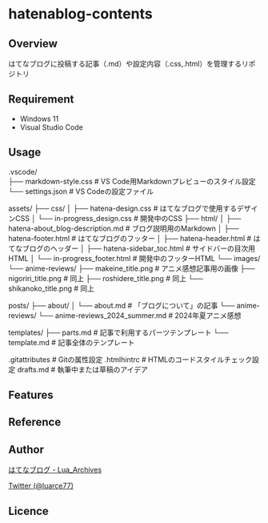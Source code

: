 # hatenablog-contents

## Overview
はてなブログに投稿する記事（.md）や設定内容（.css,.html）を管理するリポジトリ

## Requirement
- Windows 11
- Visual Studio Code

## Usage
.vscode/  
├── markdown-style.css  # VS Code用Markdownプレビューのスタイル設定  
└── settings.json  # VS Codeの設定ファイル  

assets/
├── css/
│   ├── hatena-design.css       # はてなブログで使用するデザインCSS
│   └── in-progress_design.css  # 開発中のCSS
├── html/
│   ├── hatena-about_blog-description.md # ブログ説明用のMarkdown
│   ├── hatena-footer.html               # はてなブログのフッター
│   ├── hatena-header.html               # はてなブログのヘッダー
│   ├── hatena-sidebar_toc.html          # サイドバーの目次用HTML
│   └── in-progress_footer.html          # 開発中のフッターHTML
└── images/
    └── anime-reviews/
        ├── makeine_title.png      # アニメ感想記事用の画像
        ├── nigoriri_title.png     # 同上
        ├── roshidere_title.png    # 同上
        └── shikanoko_title.png    # 同上

posts/
├── about/
│   └── about.md                # 「ブログについて」の記事
└── anime-reviews/
    └── anime-reviews_2024_summer.md # 2024年夏アニメ感想

templates/
├── parts.md                   # 記事で利用するパーツテンプレート
└── template.md                # 記事全体のテンプレート

.gitattributes              # Gitの属性設定
.htmlhintrc                 # HTMLのコードスタイルチェック設定
drafts.md                   # 執筆中または草稿のアイデア

## Features

## Reference

## Author

[はてなブログ - Lua_Archives](https://luarce.hatenablog.com/archive)

[Twitter (@luarce77)](https://twitter.com/luarce77)

## Licence

